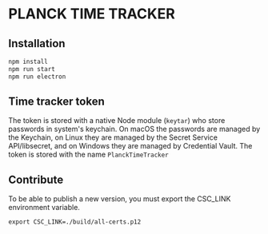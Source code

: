# PLANCK TIME TRACKER

## Installation

```bash
npm install
npm run start
npm run electron
```

## Time tracker token 

The token is stored with a native Node module (`keytar`) who store passwords in system's keychain. 
On macOS the passwords are managed by the Keychain,
on Linux they are managed by the Secret Service API/libsecret, and on Windows they are managed by Credential Vault. The token is stored with the name `PlanckTimeTracker`


## Contribute

To be able to publish a new version, you must export the CSC_LINK environment variable.

```
export CSC_LINK=./build/all-certs.p12
```
